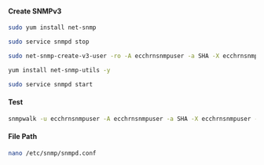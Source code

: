 #### Create SNMPv3

```sh
sudo yum install net-snmp
```
```sh
sudo service snmpd stop
```
```sh
sudo net-snmp-create-v3-user -ro -A ecchrnsnmpuser -a SHA -X ecchrnsnmpuser -x AES ecchrnsnmpuser
```
```sh
yum install net-snmp-utils -y
```
```sh
sudo service snmpd start
```
#### Test
```sh
snmpwalk -u ecchrnsnmpuser -A ecchrnsnmpuser -a SHA -X ecchrnsnmpuser -x AES -l authPriv 127.0.0.1 -v3
```


#### File Path
```sh
nano /etc/snmp/snmpd.conf
```
